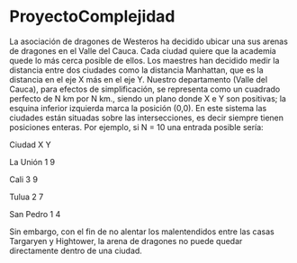 # ProyectoComplejidad

La asociación de dragones de Westeros ha decidido ubicar una sus arenas de dragones en el Valle del Cauca. Cada ciudad quiere que la academia quede lo más cerca posible de ellos. Los maestres han decidido medir la distancia entre dos ciudades como la distancia Manhattan, que es la distancia en el eje X más en el eje Y. Nuestro departamento  (Valle del Cauca), para efectos de simplificación, se representa como un cuadrado perfecto de N km por N km., siendo un plano donde X e Y son positivas; la esquina inferior izquierda marca la posición (0,0). En este sistema las ciudades están situadas sobre las intersecciones, es decir siempre tienen posiciones enteras. Por ejemplo, si N = 10 una entrada posible sería:

Ciudad X Y

La Unión 1 9

Cali 3 9

Tulua 2 7

San Pedro 1 4

Sin embargo, con el fin de no alentar los malentendidos entre las casas Targaryen y Hightower, la arena de dragones no puede quedar directamente dentro de una ciudad.